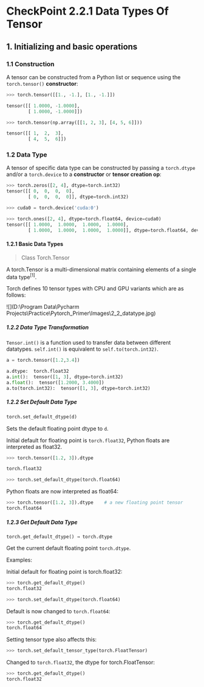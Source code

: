# CheckPoint 2.2.1 Data Types Of Tensor

##  1.  Initializing and basic operations

### 1.1 Construction

A tensor can be constructed from a Python list or sequence using the ``torch.tensor()`` **constructor**:

```python
>>> torch.tensor([[1., -1.], [1., -1.]])

tensor([[ 1.0000, -1.0000],
        [ 1.0000, -1.0000]])

>>> torch.tensor(np.array([[1, 2, 3], [4, 5, 6]]))

tensor([[ 1,  2,  3],
        [ 4,  5,  6]])

```

### 1.2 Data Type

A tensor of specific data type can be constructed by passing a ```torch.dtype``` and/or a ```torch.device``` 
to a **constructor** or **tensor creation op**:

```python
>>> torch.zeros([2, 4], dtype=torch.int32)
tensor([[ 0,  0,  0,  0],
        [ 0,  0,  0,  0]], dtype=torch.int32)

>>> cuda0 = torch.device('cuda:0')

>>> torch.ones([2, 4], dtype=torch.float64, device=cuda0)
tensor([[ 1.0000,  1.0000,  1.0000,  1.0000],
        [ 1.0000,  1.0000,  1.0000,  1.0000]], dtype=torch.float64, device='cuda:0')

```
#### 1.2.1 Basic Data Types

> Class Torch.Tensor

A torch.Tensor is a multi-dimensional matrix containing elements of a single data type<sup>[1]</sup>.

Torch defines 10 tensor types with CPU and GPU variants which are as follows:

![](D:\Program Data\Pycharm Projects\Practice\Pytorch_Primer\Images\2_2_datatype.jpg)


##### 1.2.2 Data Type Transformation
```Tensor.int()``` is a function used to transfer data between different datatypes.
```self.int()``` is equivalent to ```self.to(torch.int32)```.

```python
a = torch.tensor([1.2,3.4])

a.dtype:  torch.float32
a.int():  tensor([1, 3], dtype=torch.int32)
a.float():  tensor([1.2000, 3.4000])
a.to(torch.int32):  tensor([1, 3], dtype=torch.int32)
```

##### 1.2.2 Set Default Data Type
```python
torch.set_default_dtype(d)
```
Sets the default floating point dtype to ```d```. 

Initial default for floating point is ```torch.float32```, Python floats are interpreted as float32.
```python
>>> torch.tensor([1.2, 3]).dtype

torch.float32

>>> torch.set_default_dtype(torch.float64)

```
Python floats are now interpreted as float64:
```python
>>> torch.tensor([1.2, 3]).dtype    # a new floating point tensor
torch.float64
```

##### 1.2.3 Get Default Data Type

```torch.get_default_dtype() → torch.dtype```

Get the current default floating point ```torch.dtype```.

Examples:

Initial default for floating point is torch.float32:
```python
>>> torch.get_default_dtype()
torch.float32
```

```python
>>> torch.set_default_dtype(torch.float64)
```
Default is now changed to ```torch.float64```:
```python
>>> torch.get_default_dtype()
torch.float64
```
Setting tensor type also affects this:
```python
>>> torch.set_default_tensor_type(torch.FloatTensor)
```
Changed to ```torch.float32```, the dtype for torch.FloatTensor:
```python
>>> torch.get_default_dtype()
torch.float32
```






